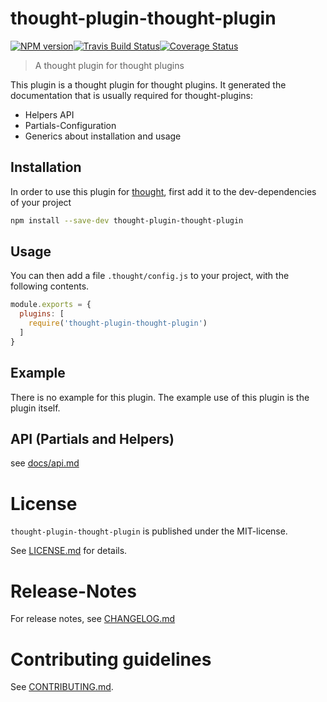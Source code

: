 # thought-plugin-thought-plugin 

[![NPM version](https://badge.fury.io/js/thought-plugin-thought-plugin.svg)](http://badge.fury.io/js/thought-plugin-thought-plugin)[![Travis Build Status](https://travis-ci.org/nknapp/thought-plugin-thought-plugin.svg?branch=master)](https://travis-ci.org/nknapp/thought-plugin-thought-plugin)[![Coverage Status](https://img.shields.io/coveralls/nknapp/thought-plugin-thought-plugin.svg)](https://coveralls.io/r/nknapp/thought-plugin-thought-plugin)
> A thought plugin for thought plugins

This plugin is a thought plugin for thought plugins.
It generated the documentation that is usually required for thought-plugins:

* Helpers API
* Partials-Configuration
* Generics about installation and usage


## Installation

In order to use this plugin for [thought](https://npmjs.com/package/thought),
first add it to the dev-dependencies of your project

```bash
npm install --save-dev thought-plugin-thought-plugin
```

## Usage

You can then add a file `.thought/config.js` to your 
project, with the following contents.

```js
module.exports = {
  plugins: [
    require('thought-plugin-thought-plugin')
  ]
}
```

## Example

There is no example for this plugin. The example
use of this plugin is the plugin itself.


## API (Partials and Helpers)

see [docs/api.md](docs/api.md)

# License

`thought-plugin-thought-plugin` is published under the MIT-license.

See [LICENSE.md](LICENSE.md) for details.


# Release-Notes
 
For release notes, see [CHANGELOG.md](CHANGELOG.md)
 
# Contributing guidelines

See [CONTRIBUTING.md](CONTRIBUTING.md).